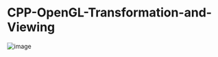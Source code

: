 # CPP-OpenGL-Transformation-and-Viewing
![image](https://user-images.githubusercontent.com/85553852/156958207-9598028f-6385-4e91-be0d-4ecdac22c925.png)
